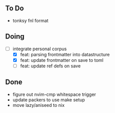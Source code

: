 ## To Do

- tonksy fnl format

## Doing

- [ ] integrate personal corpus
  - [x] feat: parsing frontmatter into datastructure
  - [x] feat: update frontmatter on save to toml
  - [ ] feat: update ref defs on save

## Done

- figure out nvim-cmp whitespace trigger
- update packers to use make setup
- move lazy/aniseed to nix
